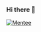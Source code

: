 ### Hi there 👋
[![Mentee](https://img.shields.io/badge/Find%20Mentor-I'm%20a%20mentee-blueviolet)](https://findmentor.network)
<!--
**alperbayram/alperbayram** is a ✨ _special_ ✨ repository because its `README.md` (this file) appears on your GitHub profile.

Here are some ideas to get you started:

- 🔭 I’m currently working on ..
- 🌱 I’m currently learning ...
- 👯 I’m looking to collaborate on ...
- 🤔 I’m looking for help with ...
- 💬 Ask me about ...
- 📫 How to reach me: ...
- 😄 Pronouns: ...
- ⚡ Fun fact: ...
-->
